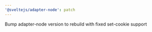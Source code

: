 ```yaml
---
'@sveltejs/adapter-node': patch
---
```


Bump adapter-node version to rebuild with fixed set-cookie support

